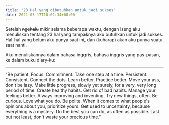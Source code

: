 ```yaml
---
title: "23 Hal yang dibutuhkan untuk jadi sukses"
date: 2021-05-17T18:02:34+08:00
---
```


Setelah ~~ngehalu~~ mikir selama beberapa waktu, dengan iseng aku menuliskan tentang 23 hal yang tampaknya aku butuhkan untuk jadi sukses. Hal-hal yang belum aku punya saat ini, dan (kuharap) akan aku punya suatu saat nanti.

Aku menuliskannya dalam bahasa inggris, bahasa inggris yang pas-pasan, ke dalam buku diary-ku:

---

"Be patient. Focus. Commitment. Take one step at a time. Persistent. Consistent. Connect the dots. Learn better. Practice better. Move your ass, don't be lazy. Make little progress, slowly yet surely, for a very, very long period of time. Create healthy habits. Get rid of bad habits. Manage your feelings better. Always improving and inventing. Try new things, often. Be curious. Love what you do. Be polite. When it comes to what people's opinions about you, prioritize yours. Get used to uncertainty, because everything is a mystery. Do the best you can do, as often as possible. Last but not least, don't waste your precious time."